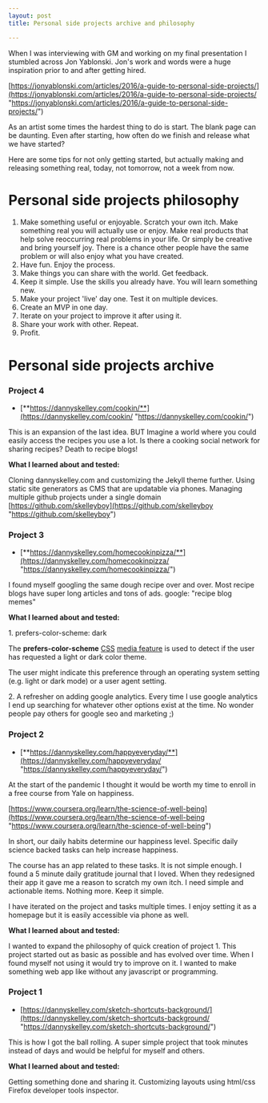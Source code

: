 ```yaml
---
layout: post
title: Personal side projects archive and philosophy

---
```

When I was interviewing with GM and working on my final presentation I stumbled across Jon Yablonski. Jon's work and words were a huge inspiration prior to and after getting hired.

[https://jonyablonski.com/articles/2016/a-guide-to-personal-side-projects/](https://jonyablonski.com/articles/2016/a-guide-to-personal-side-projects/ "https://jonyablonski.com/articles/2016/a-guide-to-personal-side-projects/")

As an artist some times the hardest thing to do is start. The blank page can be daunting. Even after starting, how often do we finish and release what we have started?

Here are some tips for not only getting started, but actually making and releasing something real, today, not tomorrow, not a week from now.

# Personal side projects philosophy

1. Make something useful or enjoyable. Scratch your own itch. Make something real you will actually use or enjoy. Make real products that help solve reoccurring real problems in your life. Or simply be creative and bring yourself joy. There is a chance other people have the same problem or will also enjoy what you have created.
2. Have fun. Enjoy the process.
3. Make things you can share with the world. Get feedback.
4. Keep it simple. Use the skills you already have. You will learn something new.
5. Make your project 'live' day one. Test it on multiple devices.
6. Create an MVP in one day.
7. Iterate on your project to improve it after using it.
8. Share your work with other. Repeat.
9. Profit.

# Personal side projects archive

### **Project 4**

* [**https://dannyskelley.com/cookin/**](https://dannyskelley.com/cookin/ "https://dannyskelley.com/cookin/")

This is an expansion of the last idea. BUT Imagine a world where you could easily access the recipes you use a lot. Is there a cooking social network for sharing recipes? Death to recipe blogs!

**What I learned about and tested:**

Cloning dannyskelley.com and customizing the Jekyll theme further. Using static site generators as CMS that are updatable via phones. Managing multiple github projects under a single domain [https://github.com/skelleyboy](https://github.com/skelleyboy "https://github.com/skelleyboy")

### **Project 3**

* [**https://dannyskelley.com/homecookinpizza/**](https://dannyskelley.com/homecookinpizza/ "https://dannyskelley.com/homecookinpizza/")

I found myself googling the same dough recipe over and over. Most recipe blogs have super long articles and tons of ads. google: "recipe blog memes"

**What I learned about and tested:**

1\. prefers-color-scheme: dark

The **prefers-color-scheme** [CSS](https://developer.mozilla.org/en-US/docs/Web/CSS) [media feature](https://developer.mozilla.org/en-US/docs/Web/CSS/Media_Queries/Using_media_queries#media_features) is used to detect if the user has requested a light or dark color theme.

The user might indicate this preference through an operating system setting (e.g. light or dark mode) or a user agent setting.

2\. A refresher on adding google analytics. Every time I use google analytics I end up searching for whatever other options exist at the time. No wonder people pay others for google seo and marketing ;)

### **Project 2**

* [**https://dannyskelley.com/happyeveryday/**](https://dannyskelley.com/happyeveryday/ "https://dannyskelley.com/happyeveryday/")

At the start of the pandemic I thought it would be worth my time to enroll in a free course from Yale on happiness.

[https://www.coursera.org/learn/the-science-of-well-being](https://www.coursera.org/learn/the-science-of-well-being "https://www.coursera.org/learn/the-science-of-well-being")

In short, our daily habits determine our happiness level. Specific daily science backed tasks can help increase happiness.

The course has an app related to these tasks. It is not simple enough. I found a 5 minute daily gratitude journal that I loved. When they redesigned their app it gave me a reason to scratch my own itch. I need simple and actionable items. Nothing more. Keep it simple.

I have iterated on the project and tasks multiple times. I enjoy setting it as a homepage but it is easily accessible via phone as well.

**What I learned about and tested:**

I wanted to expand the philosophy of quick creation of project 1. This project started out as basic as possible and has evolved over time. When I found myself not using it would try to improve on it. I wanted to make something web app like without any javascript or programming.

### Project 1

* [https://dannyskelley.com/sketch-shortcuts-background/](https://dannyskelley.com/sketch-shortcuts-background/ "https://dannyskelley.com/sketch-shortcuts-background/")

This is how I got the ball rolling. A super simple project that took minutes instead of days and would be helpful for myself and others.

**What I learned about and tested:**

Getting something done and sharing it. Customizing layouts using html/css Firefox developer tools inspector.